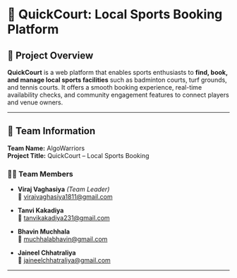 # 🏸 QuickCourt: Local Sports Booking Platform

## 🧠 Project Overview

**QuickCourt** is a web platform that enables sports enthusiasts to **find, book, and manage local sports facilities** such as badminton courts, turf grounds, and tennis courts. It offers a smooth booking experience, real-time availability checks, and community engagement features to connect players and venue owners.

---

## 👥 Team Information

**Team Name:** AlgoWarriors  
**Project Title:** QuickCourt – Local Sports Booking

### 👩‍💻 Team Members

- **Viraj Vaghasiya** *(Team Leader)*  
  📧 [virajvaghasiya1811@gmail.com](mailto:virajvaghasiya1811@gmail.com)

- **Tanvi Kakadiya**  
  📧 [tanvikakadiya231@gmail.com](mailto:tanvikakadiya231@gmail.com)

- **Bhavin Muchhala**  
  📧 [muchhalabhavin@gmail.com](mailto:muchhalabhavin@gmail.com)

- **Jaineel Chhatraliya**  
  📧 [jaineelchhatraliya@gmail.com](mailto:jaineelchhatraliya@gmail.com)

---
